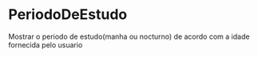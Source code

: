 # PeriodoDeEstudo
Mostrar o periodo de estudo(manha ou nocturno) de acordo com a idade fornecida pelo usuario
